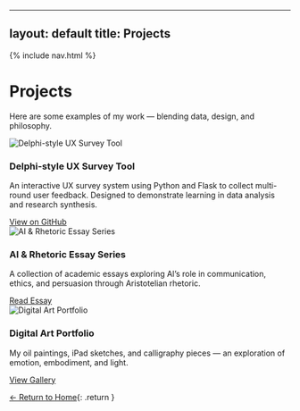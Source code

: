 
---
layout: default
title: Projects
---

{% include nav.html %}

# Projects
Here are some examples of my work — blending data, design, and philosophy.

<div class="project-grid">

  <div class="project-card">
    <img src="assets/images/delphi-tool.jpg" alt="Delphi-style UX Survey Tool">
    <h3>Delphi-style UX Survey Tool</h3>
    <p>An interactive UX survey system using Python and Flask to collect multi-round user feedback. Designed to demonstrate learning in data analysis and research synthesis.</p>
    <a href="https://github.com/Ning-Shao/Delphi-UX-Tool" target="_blank"> View on GitHub</a>
  </div>

  <div class="project-card">
    <img src="assets/images/ai-rhetoric.jpg" alt="AI & Rhetoric Essay Series">
    <h3>AI & Rhetoric Essay Series</h3>
    <p>A collection of academic essays exploring AI’s role in communication, ethics, and persuasion through Aristotelian rhetoric.</p>
    <a href="#"> Read Essay</a>
  </div>

  <div class="project-card">
    <img src="assets/images/digital-art.jpg" alt="Digital Art Portfolio">
    <h3>Digital Art Portfolio</h3>
    <p>My oil paintings, iPad sketches, and calligraphy pieces — an exploration of emotion, embodiment, and light.</p>
    <a href="#"> View Gallery</a>
  </div>

</div>

[← Return to Home](/){: .return }
